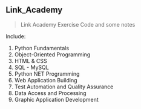 ## Link_Academy

>Link Academy Exercise Code and some notes

Include:

1. Python Fundamentals
2. Object-Oriented Programming
3. HTML & CSS
4. SQL - MySQL
5. Python NET Programming
6. Web Application Building
7. Test Automation and Quality Assurance
8. Data Access and Processing
9. Graphic Application Development